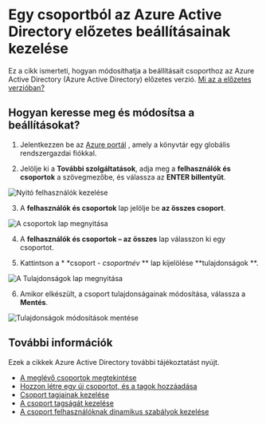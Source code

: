 <properties
    pageTitle="Egy csoportból az Azure Active Directory előzetes beállításainak kezeléséhez |} Microsoft Azure"
    description="A tulajdonságok és egyéb beállításait csoporthoz az Azure Active Directory-szerkesztése"
    services="active-directory"
    documentationCenter=""
    authors="curtand"
    manager="femila"
    editor=""/>

<tags
    ms.service="active-directory"
    ms.workload="identity"
    ms.tgt_pltfrm="na"
    ms.devlang="na"
    ms.topic="article"
    ms.date="09/12/2016"
    ms.author="curtand"/>


# <a name="manage-the-settings-for-a-group-in-azure-active-directory-preview"></a>Egy csoportból az Azure Active Directory előzetes beállításainak kezelése

Ez a cikk ismerteti, hogyan módosíthatja a beállításait csoporthoz az Azure Active Directory (Azure Active Directory) előzetes verzió. [Mi az a előzetes verzióban?](active-directory-preview-explainer.md)

## <a name="how-do-i-find-and-change-the-settings"></a>Hogyan keresse meg és módosítsa a beállításokat?

1.  Jelentkezzen be az [Azure portál](https://portal.azure.com) , amely a könyvtár egy globális rendszergazdai fiókkal.

2.  Jelölje ki a **További szolgáltatások**, adja meg a **felhasználók és csoportok** a szövegmezőbe, és válassza az **ENTER billentyűt**.

  ![Nyitó felhasználók kezelése](./media/active-directory-groups-settings-azure-portal/search-user-management.png)

3.  A **felhasználók és csoportok** lap jelölje be **az összes csoport**.

  ![A csoportok lap megnyitása](./media/active-directory-groups-settings-azure-portal/view-groups-blade.png)

4. A **felhasználók és csoportok – az összes** lap válasszon ki egy csoportot.

5. Kattintson a * *csoport - *csoportnév* ** lap kijelölése **tulajdonságok **.

  ![A Tulajdonságok lap megnyitása](./media/active-directory-groups-settings-azure-portal/select-group-properties.png)

6. Amikor elkészült, a csoport tulajdonságainak módosítása, válassza a **Mentés**.    

  ![Tulajdonságok módosítások mentése](./media/active-directory-groups-settings-azure-portal/save-group-properties.png)


## <a name="additional-information"></a>További információk

Ezek a cikkek Azure Active Directory további tájékoztatást nyújt.

* [A meglévő csoportok megtekintése](active-directory-groups-view-azure-portal.md)
* [Hozzon létre egy új csoportot, és a tagok hozzáadása](active-directory-groups-create-azure-portal.md)
* [Csoport tagjainak kezelése](active-directory-groups-members-azure-portal.md)
* [A csoport tagságát kezelése](active-directory-groups-membership-azure-portal.md)
* [A csoport felhasználóknak dinamikus szabályok kezelése](active-directory-groups-dynamic-membership-azure-portal.md)
